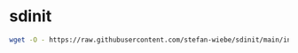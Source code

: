 # sdinit

```sh
wget -O - https://raw.githubusercontent.com/stefan-wiebe/sdinit/main/init.sh | bash
```
